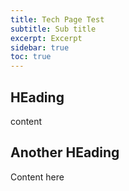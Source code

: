 ```yaml
---
title: Tech Page Test
subtitle: Sub title
excerpt: Excerpt
sidebar: true
toc: true
---
```


## HEading

content

## Another HEading

Content here
